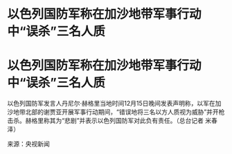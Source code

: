 # 以色列国防军称在加沙地带军事行动中“误杀”三名人质

# 以色列国防军称在加沙地带军事行动中“误杀”三名人质

以色列国防军发言人丹尼尔·赫格里当地时间12月15日晚间发表声明称，以军在加沙地带北部的谢贾亚开展军事行动期间，“错误地将三名以方人质视为威胁”并开枪击杀。赫格里称其为“悲剧”并表示以色列国防军对此负有责任。（总台记者
米春泽）

来源：央视新闻

